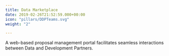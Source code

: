 ```yaml
---
title: Data Marketplace
date: 2019-02-26T21:52:59.000+00:00
icon: "pillars/DDPTeams.svg"
weight: "2"

---
```

A web-based proposal management portal facilitates seamless interactions between Data and Development Partners.
